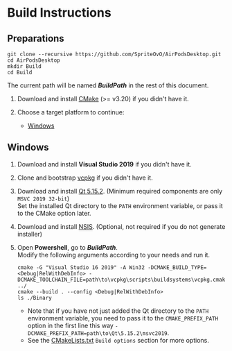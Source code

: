 # Build Instructions

## Preparations
```
git clone --recursive https://github.com/SpriteOvO/AirPodsDesktop.git
cd AirPodsDesktop
mkdir Build
cd Build
```
The current path will be named ___BuildPath___ in the rest of this document.

1. Download and install [CMake](https://cmake.org/download/) (>= v3.20) if you didn't have it.

2. Choose a target platform to continue:
    - [Windows](#windows)

## Windows

1. Download and install __Visual Studio 2019__ if you didn't have it.

2. Clone and bootstrap [vcpkg](https://github.com/microsoft/vcpkg#quick-start-windows) if you didn't have it.

3. Download and install [Qt 5.15.2](https://www.qt.io/download-qt-installer). (Minimum required components are only `MSVC 2019 32-bit`)  
Set the installed Qt directory to the `PATH` environment variable, or pass it to the CMake option later.

4. Download and install [NSIS](https://sourceforge.net/projects/nsis/files/latest/download). (Optional, not required if you do not generate installer)

5. Open __Powershell__, go to ___BuildPath___.  
Modify the following arguments according to your needs and run it.

    ```
    cmake -G "Visual Studio 16 2019" -A Win32 -DCMAKE_BUILD_TYPE=<Debug|RelWithDebInfo> -DCMAKE_TOOLCHAIN_FILE=path\to\vcpkg\scripts\buildsystems\vcpkg.cmake ../
    cmake --build . --config <Debug|RelWithDebInfo>
    ls ./Binary
    ```

    - Note that if you have not just added the Qt directory to the `PATH` environment variable, you need to pass it to the `CMAKE_PREFIX_PATH` option in the first line this way `-DCMAKE_PREFIX_PATH=path\to\Qt\5.15.2\msvc2019`.
    - See the [CMakeLists.txt](/CMakeLists.txt) `Build options` section for more options.
